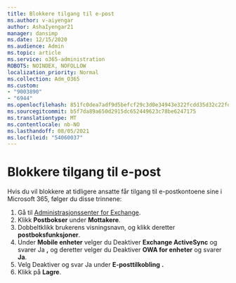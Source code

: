```yaml
---
title: Blokkere tilgang til e-post
ms.author: v-aiyengar
author: AshaIyengar21
manager: dansimp
ms.date: 12/15/2020
ms.audience: Admin
ms.topic: article
ms.service: o365-administration
ROBOTS: NOINDEX, NOFOLLOW
localization_priority: Normal
ms.collection: Adm_O365
ms.custom:
- "9003890"
- "6944"
ms.openlocfilehash: 851fc0dea7adf9d5befcf29c3d0e34943e322fcdd35d32c22fd7d2c49a7eed0e
ms.sourcegitcommit: b5f7da89a650d2915dc652449623c78be6247175
ms.translationtype: MT
ms.contentlocale: nb-NO
ms.lasthandoff: 08/05/2021
ms.locfileid: "54060037"
---
```

# <a name="block-access-to-email"></a>Blokkere tilgang til e-post

Hvis du vil blokkere at tidligere ansatte får tilgang til e-postkontoene sine i Microsoft 365, følger du disse trinnene:

1. Gå til [Administrasjonssenter for Exchange](https://go.microsoft.com/fwlink/?linkid=2138629).
1. Klikk **Postbokser** under **Mottakere**.
1. Dobbeltklikk brukerens visningsnavn, og klikk deretter **postboksfunksjoner**.
1. Under **Mobile enheter** velger du Deaktiver **Exchange ActiveSync** og svarer Ja **,** og deretter velger du Deaktiver **OWA for enheter** og svarer **Ja**.
1. Velg Deaktiver og  svar Ja under **E-posttilkobling** **.**
1. Klikk på **Lagre**.
